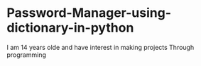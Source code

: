 # Password-Manager-using-dictionary-in-python
I am 14 years olde and have interest in making projects Through programming
